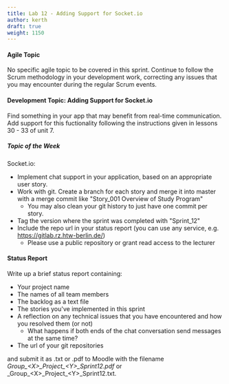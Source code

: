 ```yaml
---
title: Lab 12 - Adding Support for Socket.io
author: kerth
draft: true
weight: 1150
---
```


#### Agile Topic

No specific agile topic to be covered in this sprint. Continue to follow the Scrum methodology in your development work, correcting any issues that
you may encounter during the regular Scrum events.

#### Development Topic: Adding Support for Socket.io

Find something in your app that may benefit from real-time communication. Add support for this fuctionality following the instructions given in
lessons 30 - 33 of unit 7.

##### Topic of the Week

Socket.io:  

- Implement chat support in your application, based on an appropriate user story.
- Work with git. Create a branch for each story and merge it into master with a merge commit like "Story_001 Overview of Study Program"
  - You may also clean your git history to just have one commit per story.
- Tag the version where the sprint was completed with "Sprint_12"
- Include the repo url in your status report (you can use any service, e.g. https://gitlab.rz.htw-berlin.de/)
  - Please use a public repository or grant read access to the lecturer

#### Status Report

Write up a brief status report containing:

- Your project name
- The names of all team members
- The backlog as a text file
- The stories you've implemented in this sprint
- A reflection on any technical issues that you have encountered and how you resolved them (or not)
  - What happens if both ends of the chat conversation send messages at the same time?
- The url of your git repositories

and submit it as .txt or .pdf to Moodle with the filename _Group\_\<X\>\_Project\_\<Y\>\_Sprint12.pdf_ or
_Group\_\<X\>\_Project\_\<Y\>\_Sprint12.txt.
